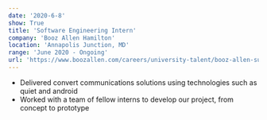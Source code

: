 ```yaml
---
date: '2020-6-8'
show: True
title: 'Software Engineering Intern'
company: 'Booz Allen Hamilton'
location: 'Annapolis Junction, MD'
range: 'June 2020 - Ongoing'
url: 'https://www.boozallen.com/careers/university-talent/booz-allen-summer-games.html'
---
```


- Delivered convert communications solutions using technologies such as quiet and android
- Worked with a team of fellow interns to develop our project, from concept to prototype
